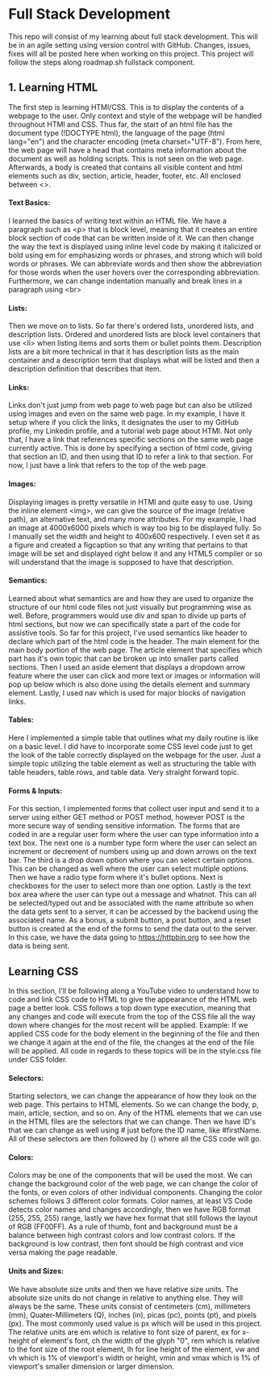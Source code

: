 # Full Stack Development
This repo will consist of my learning about full stack development. This will be in an agile setting using version control with GitHub. Changes, issues, fixes will all be posted here when working on this project.
This project will follow the steps along roadmap.sh fullstack component. 

## 1. Learning HTML
The first step is learning HTMl/CSS. This is to display the contents of a webpage to the user. Only context and style of the webpage will be handled throughout HTMl and CSS. Thus far, the
start of an html file has the document type (!DOCTYPE html), the language of the page (html lang="en") and the character encoding (meta charset="UTF-8"). From here, the web page
will have a head that contains meta information about the document as well as holding scripts. This is not seen on the web page. Afterwards, a body is created that contains all visible content and html elements such as div, section, article, header, footer, etc. All enclosed between <>.

#### Text Basics:
I learned the basics of writing text within an HTML file. We have a paragraph such as &lt;p&gt; that is block level, meaning that it creates an entire block section of code that can be written inside of it. We can then change the way the text is displayed using inline level code by making it italicized or bold using em for emphasizing words or phrases, and strong which will bold words or phrases. We can abbreviate words and then show the abbreviation for those words when the user hovers over the corresponding abbreviation. Furthermore, we can change indentation manually and break lines in a paragraph using &lt;br&gt;

#### Lists:
Then we move on to lists. So far there's ordered lists, unordered lists, and description lists. Ordered and unordered lists are block level containers that use &lt;li&gt; when listing items and sorts them or bullet points them. Description lists are a bit more technical in that it has description lists as the main container and a description term that displays what will be listed and then a description definition that describes that item.

#### Links:
Links don't just jump from web page to web page but can also be utilized using images and even on the same web page. In my example, I have it setup where if you click the links, it designates the user to my GitHub profile, my Linkedin profile, and a tutorial web page about HTMl. Not only that, I have a link that references specific sections on the same web page currently active. This is done by specifying a section of html code, giving that section an ID, and then using that ID to refer a link to that section. For now, I just have a link that refers to the top of the web page.

#### Images:
Displaying images is pretty versatile in HTMl and quite easy to use. Using the inline element &lt;img&gt;, we can give the source of the image (relative path), an alternative text, and many more attributes. For my example, I had an image at 4000x6000 pixels which is way too big to be displayed fully. So I manually set the width and height to 400x600 respectively. I even set it as a figure and created a figcaption so that any writing that pertains to that image will be set and displayed right below it and any HTML5 compiler or so will understand that the image is supposed to have that description.

#### Semantics:
Learned about what semantics are and how they are used to organize the structure of our html code files not just visually but programming wise as well. Before, programmers would use div and span to divide up parts of html sections, but now we can specifically state a part of the code for assistive tools. So far for this project, I've used semantics like header to declare which part of the html code is the header. The main element for the main body portion of the web page. The article element that specifies which part has it's own topic that can be broken up into smaller parts called sections. Then I used an aside element that displays a dropdown arrow feature where the user can click and more text or images or information will pop up below which is also done using the details element and summary element. Lastly, I used nav which is used for major blocks of navigation links.

#### Tables:
Here I implemented a simple table that outlines what my daily routine is like on a basic level. I did have to incorporate some CSS level code just to get the look of the table correctly displayed on the webpage for the user. Just a simple topic utilizing the table element as well as structuring the table with table headers, table rows, and table data. Very straight forward topic.

#### Forms & Inputs:
For this section, I implemented forms that collect user input and send it to a server using either GET method or POST method, however POST is the more secure way of sending sensitive information. The forms that are coded in are a regular user form where the user can type information into a text box. The next one is a number type form where the user can select an increment or decrement of numbers using up and down arrows on the text bar. The third is a drop down option where you can select certain options. This can be changed as well where the user can select multiple options. Then we have a radio type form where it's bullet options. Next is checkboxes for the user to select more than one option. Lastly is the text box area where the user can type out a message and whatnot. This can all be selected/typed out and be associated with the name attribute so when the data gets sent to a server, it can be accessed by the backend using the associated name. As a bonus, a submit button, a post button, and a reset button is created at the end of the forms to send the data out to the server. In this case, we have the data going to https://httpbin.org to see how the data is being sent.



## Learning CSS
In this section, I'll be following along a YouTube video to understand how to code and link CSS code to HTML to give the appearance of the HTML web page a better look. CSS follows a top down type execution, meaning that any changes and code will execute from the top of the CSS file all the way down where changes for the most recent will be applied. Example: If we applied CSS code for the body element in the beginning of the file and then we change it again at the end of the file, the changes at the end of the file will be applied. All code in regards to these topics will be in the style.css file under CSS folder.

#### Selectors:
Starting selectors, we can change the appearance of how they look on the web page. This pertains to HTML elements. So we can change the body, p, main, article, section, and so on. Any of the HTML elements that we can use in the HTML files are the selectors that we can change. Then we have ID's that we can change as well using # just before the ID name, like #firstName. All of these selectors are then followed by {} where all the CSS code will go.

#### Colors:
Colors may be one of the components that will be used the most. We can change the background color of the web page, we can change the color of the fonts, or even colors of other individual components. Changing the color schemes follows 3 different color formats. Color names, at least VS Code detects color names and changes accordingly, then we have RGB format (255, 255, 255) range, lastly we have hex format that still follows the layout of RGB (FF00FF). As a rule of thumb, font and background must be a balance between high contrast colors and low contrast colors. If the background is low contrast, then font should be high contrast and vice versa making the page readable. 

#### Units and Sizes:
We have absolute size units and then we have relative size units. The absolute size units do not change in relative to anything else. They will always be the same. These units consist of centimeters (cm), millimeters (mm), Quater-Millimeters (Q), inches (in), picas (pc), points (pt), and pixels (px). The most commonly used value is px which will be used in this project. 
The relative units are em which is relative to font size of parent, ex for x-height of element's font, ch the width of the glyph "0", rem which is relative to the font size of the root element, lh for line height of the element, vw and vh which is 1% of viewport's width or height, vmin and vmax which is 1% of viewport's smaller dimension or larger dimension.